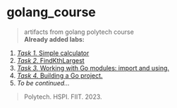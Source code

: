 # golang_course
> artifacts from golang polytech course  
**Already added labs:**
1. [*Task 1.* Simple calculator](https://github.com/Bazhenator/golang_course/tree/T1/Task_1)
2. [*Task 2.* FindKthLargest](https://github.com/Bazhenator/golang_course/tree/T2/Task_2/cmd)
3. [*Task 3.* Working with Go modules: import and using.](https://github.com/Bazhenator/golang_course/tree/T3)
4. [*Task 4.* Building a Go project.](https://github.com/Bazhenator/golang_course/tree/T4/Task_4)
5. *To be continued...*
> Polytech. HSPI. FIIT. 2023.
